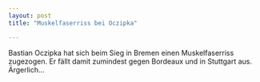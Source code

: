 ```yaml
---
layout: post
title: "Muskelfaserriss bei Oczipka"

---
```


Bastian Oczipka hat sich beim Sieg in Bremen einen Muskelfaserriss zugezogen. Er fällt damit zumindest gegen Bordeaux und in Stuttgart aus. Ärgerlich...


